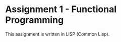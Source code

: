 Assignment 1 - Functional Programming
=====================================

This assignment is written in LISP (Common Lisp). 
